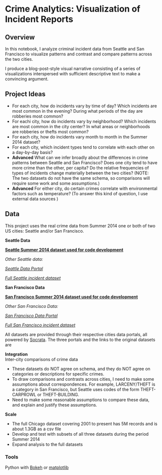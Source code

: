 # Crime Analytics: Visualization of Incident Reports
## Overview

In this notebook, I analyze criminal incident data from Seattle and San Francisco to visualize patterns and contrast and compare patterns across the two cities.

I produce a blog-post-style visual narrative consisting of a series of visualizations interspersed with sufficient descriptive text to make a convincing argument.

## Project Ideas

- For each city, how do incidents vary by time of day? Which incidents are most common in the evening? During what periods of the day are robberies most common?
- For eachi city, how do incidents vary by neighborhood? Which incidents are most common in the city center? In what areas or neighborhoods are robberies or thefts most common?
- For each city, how do incidents vary month to month in the Summer 2014 dataset?
- For each city, which incident types tend to correlate with each other on a day-by-day basis?
- **Advanced**  What can we infer broadly about the differences in crime patterns between Seattle and San Francisco? Does one city tend to have more crime than the other, per capita? Do the relative frequencies of types of incidents change materially between the two cities? (NOTE: The two datasets do not have the same schema, so comparisons will require some work and some assumptions.)
- **Advanced**  For either city, do certain crimes correlate with environmental factors such as temperature? (To answer this kind of question, I use external data sources )

## Data

This project uses the real crime data from Summer 2014 one or both of two US cities: Seattle and/or San Francisco.

**Seattle Data**

[**Seattle Summer 2014 dataset used for code development**](https://github.com/uwescience/datasci_course_materials/blob/master/assignment6/seattle_incidents_summer_2014.csv)

_Other Seattle data:_

[_Seattle Data Portal_](https://data.seattle.gov/)

[_Full Seattle incident dataset_](https://data.seattle.gov/Public-Safety/Seattle-Police-Department-Police-Report-Incident/7ais-f98f)

**San Francisco Data**

[**San Francisco Summer 2014 dataset used for code development**](https://github.com/uwescience/datasci_course_materials/blob/master/assignment6/sanfrancisco_incidents_summer_2014.csv)

_Other San Francisco Data:_

[_San Francisco Data Portal_](https://data.sfgov.org/)

[_Full San Francisco incident dataset_](https://data.sfgov.org/Public-Safety/SFPD-Incidents-from-1-January-2003/tmnf-yvry)

All datasets are provided through their respective cities data portals, all powered by  [Socrata](https://www.socrata.com/). The three portals and the links to the original datasets are

**Integration**  
Inter-city comparisons of crime data 
* These datasets do NOT agree on schema, and they do NOT agree on categories or descriptions for specific crimes. 
* To draw comparisons and contrasts across cities, I need to make some assumptions about correspondences. For example, LARCENY/THEFT is a category in San Francisco, but Seattle uses codes of the form THEFT-CARPROWL or THEFT-BUILDING.
* Need to make some reasonable assumptions to compare these data, and explain and justify these assumptions.

**Scale**  
* The full Chicago dataset covering 2001 to present has 5M records and is about 1.3GB as a csv file
* Develop and test with subsets of all three datasets during the period Summer 2014 
* Expand analysis to the full datasets

### Tools
Python with  [Bokeh](http://bokeh.pydata.org/en/latest/) or  [matplotlib](http://matplotlib.org/)

